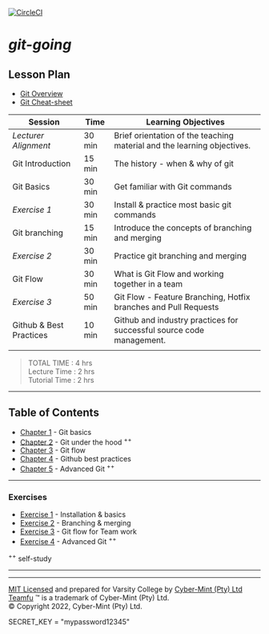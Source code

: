 [![CircleCI](https://dl.circleci.com/status-badge/img/gh/Cyber-Mint/git-going/tree/master.svg?style=svg)](https://dl.circleci.com/status-badge/redirect/gh/Cyber-Mint/git-going/tree/master)

# *git-going*

## Lesson Plan

* [Git Overview](./chapters/git-overview.md)
* [Git Cheat-sheet](./chapters/teamfu-git-cheat-sheet.pdf)

| Session                 | Time   | Learning Objectives                                                     |
|-------------------------|--------|-------------------------------------------------------------------------|
| *Lecturer Alignment*    | 30 min | Brief orientation of the teaching material and the learning objectives. |
| Git Introduction        | 15 min | The history - when & why of git                                         |
| Git Basics              | 30 min | Get familiar with Git commands                                          |
| *Exercise 1*            | 30 min | Install & practice most basic git commands                              |
| Git branching           | 15 min | Introduce the concepts of branching and merging                         |
| *Exercise 2*            | 30 min | Practice git branching and merging                                      |
| Git Flow                | 30 min | What is Git Flow and working together in a team                         |
| *Exercise 3*            | 50 min | Git Flow - Feature Branching, Hotfix branches and Pull Requests         |
| Github & Best Practices | 10 min | Github and industry practices for successful source code management.    |
|                         |        |                                                                         |

> TOTAL TIME : 4 hrs<br>Lecture Time : 2 hrs<br>Tutorial Time : 2 hrs<br>

---

## Table of Contents

* [Chapter 1](./chapters/chapter-01.md) - Git basics
* [Chapter 2](./chapters/chapter-02.md) - Git under the hood <sup>++</sup>
* [Chapter 3](./chapters/chapter-03.md) - Git flow
* [Chapter 4](./chapters/chapter-04.md) - Github best practices
* [Chapter 5](./chapters/chapter-05.md) - Advanced Git <sup>++</sup>

---

### Exercises

* [Exercise 1](./chapters/exercise-01.md) - Installation & basics
* [Exercise 2](./chapters/exercise-02.md) - Branching & merging
* [Exercise 3](./chapters/exercise-03.md) - Git flow for Team work
* [Exercise 4](./chapters/exercise-04.md) - Advanced Git <sup>++</sup>

<sup>++</sup> self-study

---

---
[MIT Licensed](LICENSE) and prepared for Varsity College by [Cyber-Mint (Pty) Ltd](https://www.cyber-mint.com)<br>
[Teamfu](https://teamfu.tech) &trade; is a trademark of Cyber-Mint (Pty) Ltd.<br>
&copy; Copyright 2022, Cyber-Mint (Pty) Ltd.  

SECRET_KEY = "mypassword12345"